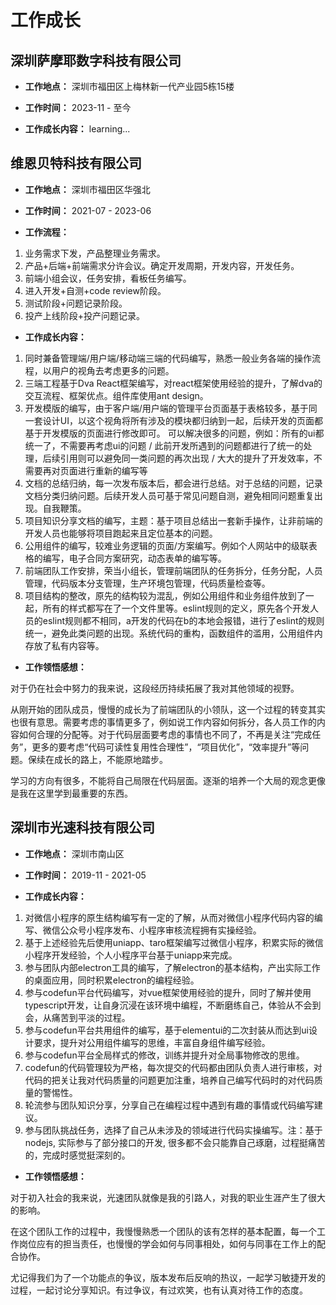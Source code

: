 # 工作成长

## 深圳萨摩耶数字科技有限公司

- **工作地点：** 深圳市福田区上梅林新一代产业园5栋15楼

- **工作时间：** 2023-11 - 至今

- **工作成长内容：**
learning...
## 维恩贝特科技有限公司

- **工作地点：** 深圳市福田区华强北

- **工作时间：** 2021-07 - 2023-06

- **工作流程：**

1. 业务需求下发，产品整理业务需求。
2. 产品+后端+前端需求分许会议。确定开发周期，开发内容，开发任务。
3. 前端小组会议，任务安排，看板任务编写。
4. 进入开发+自测+code review阶段。
5. 测试阶段+问题记录阶段。
6. 投产上线阶段+投产问题记录。

- **工作成长内容：**

1. 同时兼备管理端/用户端/移动端三端的代码编写，熟悉一般业务各端的操作流程，以用户的视角去考虑更多的问题。
2. 三端工程基于Dva React框架编写，对react框架使用经验的提升，了解dva的交互流程、框架优点。组件库使用ant design。
3. 开发模版的编写，由于客户端/用户端的管理平台页面基于表格较多，基于同一套设计UI，以这个视角将所有涉及的模块都归纳到一起，后续开发的页面都基于开发模版的页面进行修改即可。
可以解决很多的问题，例如：所有的ui都统一了，不需要再考虑ui的问题 / 此前开发所遇到的问题都进行了统一的处理，后续引用则可以避免同一类问题的再次出现 / 大大的提升了开发效率，不需要再对页面进行重新的编写等
4. 文档的总结归纳，每一次发布版本后，都会进行总结。对于总结的问题，记录文档分类归纳问题。后续开发人员可基于常见问题自测，避免相同问题重复出现。自我鞭策。
5. 项目知识分享文档的编写，主题：基于项目总结出一套新手操作，让非前端的开发人员也能够将项目跑起来且定位基本的问题。
6. 公用组件的编写，较难业务逻辑的页面/方案编写。例如个人网站中的级联表格的编写，电子合同方案研究，动态表单的编写等。
7. 前端团队工作安排，荣当小组长，管理前端团队的任务拆分，任务分配，人员管理，代码版本分支管理，生产环境包管理，代码质量检查等。
8. 项目结构的整改，原先的结构较为混乱，例如公用组件和业务组件放到了一起，所有的样式都写在了一个文件里等。eslint规则的定义，原先各个开发人员的eslint规则都不相同，a开发的代码在b的本地会报错，进行了eslint的规则统一，避免此类问题的出现。系统代码的重构，函数组件的滥用，公用组件内存放了私有内容等。

- **工作领悟感想：**

对于仍在社会中努力的我来说，这段经历持续拓展了我对其他领域的视野。

从刚开始的团队成员，慢慢的成长为了前端团队的小领队，这一个过程的转变其实也很有意思。需要考虑的事情更多了，例如说工作内容如何拆分，各人员工作的内容如何合理的分配等。对于代码层面要考虑的事情也不同了，不再是关注“完成任务”，更多的要考虑“代码可读性复用性合理性”，“项目优化”，“效率提升”等问题。保续在成长的路上，不能原地踏步。

学习的方向有很多，不能将自己局限在代码层面。逐渐的培养一个大局的观念更像是我在这里学到最重要的东西。

## 深圳市光速科技有限公司

- **工作地点：** 深圳市南山区

- **工作时间：** 2019-11 - 2021-05

- **工作成长内容：**

1. 对微信小程序的原生结构编写有一定的了解，从而对微信小程序代码内容的编写、微信公众号小程序发布、小程序审核流程拥有实操经验。
2. 基于上述经验先后使用uniapp、taro框架编写过微信小程序，积累实际的微信小程序开发经验，个人小程序平台基于uniapp来完成。
3. 参与团队内部electron工具的编写，了解electron的基本结构，产出实际工作的桌面应用，同时积累electron的编程经验。
4. 参与codefun平台代码编写，对vue框架使用经验的提升，同时了解并使用typescript开发，让自身沉浸在该环境中编程，不断磨练自己，体验从不会到会，从痛苦到平淡的过程。
5. 参与codefun平台共用组件的编写，基于elementui的二次封装从而达到ui设计要求，提升对公用组件编写的思维，丰富自身组件编写经验。
6. 参与codefun平台全局样式的修改，训练并提升对全局事物修改的思维。
7. codefun的代码管理较为严格，每次提交的代码都由团队负责人进行审核，对代码的把关让我对代码质量的问题更加注重，培养自己编写代码时的对代码质量的警惕性。
8. 轮流参与团队知识分享，分享自己在编程过程中遇到有趣的事情或代码编写建议。
9. 参与团队挑战任务，选择了自己从未涉及的领域进行代码实操编写。注：基于nodejs, 实际参与了部分接口的开发, 很多都不会只能靠自己琢磨，过程挺痛苦的，完成时感觉挺深刻的。

- **工作领悟感想：**

对于初入社会的我来说，光速团队就像是我的引路人，对我的职业生涯产生了很大的影响。

在这个团队工作的过程中，我慢慢熟悉一个团队的该有怎样的基本配置，每一个工作岗位应有的担当责任，也慢慢的学会如何与同事相处，如何与同事在工作上的配合协作。

尤记得我们为了一个功能点的争议，版本发布后反响的热议，一起学习敏捷开发的过程，一起讨论分享知识。有过争议，有过欢笑，也有认真对待工作的态度。
